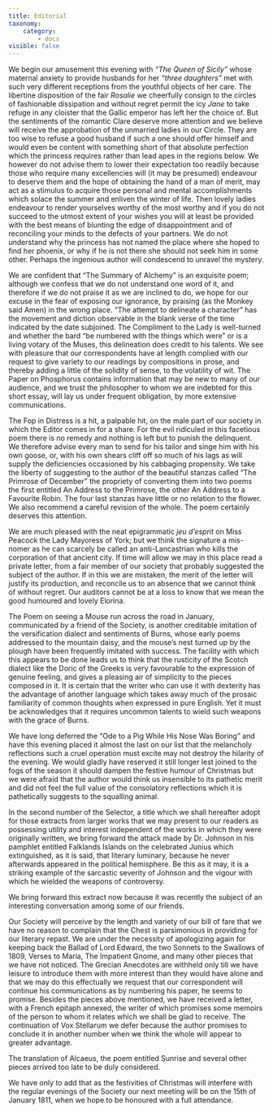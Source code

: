 ```yaml
---
title: Editorial
taxonomy:
    category:
        - docs
visible: false
---
```


We begin our amusement this evening with *“The Queen of Sicily”* whose maternal anxiety to provide husbands for her *“three daughters”* met with such very different receptions from the youthful objects of her care. The libertine disposition of the fair *Rosalie* we cheerfully consign to the circles of fashionable dissipation and without regret permit the icy *Jane* to take refuge in any cloister that the Gallic emperor has left her the choice of. But the sentiments of the romantic Clare deserve more attention and we believe will receive the approbation of the unmarried ladies in our Circle. They are too wise to refuse a good husband if such a one should offer himself and would even be content with something short of that absolute perfection which the princess requires rather than lead apes in the regions below. We however do not advise them to lower their expectation too readily because those who require many excellencies will (it may be presumed) endeavour to deserve them and the hope of obtaining the hand of a man of merit, may act as a stimulus to acquire those personal and mental accomplishments which solace the summer and enliven the winter of life. Then lovely ladies endeavour to render yourselves worthy of the most worthy and if you do not succeed to the utmost extent of your wishes you will at least be provided with the best means of blunting the edge of disappointment and of reconciling your minds to the defects of your partners. We do not understand why the princess has not named the place where she hoped to find her phoenix, or why if he is not there she should not seek him in some other. Perhaps the ingenious author will condescend to unravel the mystery.

We are confident that “The Summary of Alchemy” is an exquisite poem; although we confess that we do not understand one word of it, and therefore if we do not praise it as we are inclined to do, we hope for our excuse in the fear of exposing our ignorance, by praising (as the Monkey said Amen) in the wrong place. “The attempt to delineate a character” has the movement and diction observable in the blank verse of the time indicated by the date subjoined. The Compliment to the Lady is well-turned and whether the bard “be numbered with the things which were” or is a living votary of the Muses, this delineation does credit to his talents. We see with pleasure that our correspondents have at length complied with our request to give variety to our readings by compositions in prose, and thereby adding a little of the solidity of sense, to the volatility of wit. The Paper on Phosphorus contains information that may be new to many of our audience, and we trust the philosopher to whom we are indebted for this short essay, will lay us under frequent obligation, by more extensive communications.

The Fop in Distress is a hit, a palpable hit, on the male part of our society in which the Editor comes in for a share. For the evil ridiculed in this facetious poem there is no remedy and nothing is left but to punish the delinquent. We therefore advise every man to send for his tailor and singe him with his own goose, or, with his own shears cliff off so much of his lags as will supply the deficiencies occasioned by his cabbaging propensity. We take the liberty of suggesting to the author of the beautiful stanzas called “The Primrose of December” the propriety of converting them into two poems the first entitled An Address to the Primrose, the other An Address to a Favourite Robin. The four last stanzas have little or no relation to the flower. We also recommend a careful revision of the whole. The poem certainly deserves this attention.

We are much pleased with the neat epigrammatic *jeu d’esprit* on Miss Peacock the Lady Mayoress of York; but we think the signature a mis-nomer as he can scarcely be called an anti-Lancastrian who kills the corporation of that ancient city. If time will allow we may in this place read a private letter, from a fair member of our society that probably suggested the subject of the author. If in this we are mistaken, the merit of the letter will justify its production, and reconcile us to an absence that we cannot think of without regret. Our auditors cannot be at a loss to know that we mean the good humoured and lovely Elorina.

The Poem on seeing a Mouse run across the road in January, communicated by a friend of the Society, is another creditable imitation of the versification dialect and sentiments of Burns, whose early poems addressed to the mountain daisy, and the mouse’s nest turned up by the plough have been frequently imitated with success. The facility with which this appears to be done leads us to think that the rusticity of the Scotch dialect like the Doric of the Greeks is very favourable to the expression of genuine feeling, and gives a pleasing air of simplicity to the pieces composed in it. It is certain that the writer who can use it with dexterity has the advantage of another language which takes away much of the prosaic familiarity of common thoughts when expressed in pure English. Yet it must be acknowledges that it requires uncommon talents to wield such weapons with the grace of Burns.

We have long deferred the “Ode to a Pig While His Nose Was Boring” and have this evening placed it almost the last on our list that the melancholy reflections such a cruel operation must excite may not destroy the hilarity of the evening. We would gladly have reserved it still longer lest joined to the fogs of the season it should dampen the festive humour of Christmas but we were afraid that the author would think us insensible to its pathetic merit and did not feel the full value of the consolatory reflections which it is pathetically suggests to the squalling animal.

In the second number of the Selector, a title which we shall hereafter adopt for those extracts from larger works that we may present to our readers as possessing utility and interest independent of the works in which they were originally written, we bring forward the attack made by Dr. Johnson in his pamphlet entitled Falklands Islands on the celebrated Junius which extinguished, as it is said, that literary luminary, because he never afterwards appeared in the political hemisphere. Be this as it may, it is a striking example of the sarcastic severity of Johnson and the vigour with which he wielded the weapons of controversy.

We bring forward this extract now because it was recently the subject of an interesting conversation among some of our friends.

Our Society will perceive by the length and variety of our bill of fare that we have no reason to complain that the Chest is parsimonious in providing for our literary repast. We are under the necessity of apologizing again for keeping back the Ballad of Lord Edward, the two Sonnets to the Swallows of 1809, Verses to Maria, The Impatient Gnome, and many other pieces that we have not noticed. The Grecian Anecdotes are withheld only till we have leisure to introduce them with more interest than they would have alone and that we may do this effectually we request that our correspondent will continue his communications as by numbering his paper, he seems to promise. Besides the pieces above mentioned, we have received a letter, with a French epitaph annexed, the writer of which promises some memoirs of the person to whom it relates which we shall be glad to receive. The continuation of Vox Stellarum we defer because the author promises to conclude it in another number when we think the whole will appear to greater advantage.

The translation of Alcaeus, the poem entitled Sunrise and several other pieces arrived too late to be duly considered.

We have only to add that as the festivities of Christmas will interfere with the regular evenings of the Society our next meeting will be on the 15th of January 1811, when we hope to be honoured with a full attendance.